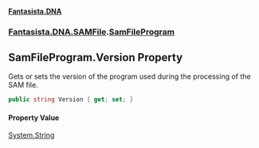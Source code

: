#### [Fantasista.DNA](index.md 'index')
### [Fantasista.DNA.SAMFile](Fantasista.DNA.SAMFile.md 'Fantasista.DNA.SAMFile').[SamFileProgram](Fantasista.DNA.SAMFile.SamFileProgram.md 'Fantasista.DNA.SAMFile.SamFileProgram')

## SamFileProgram.Version Property

Gets or sets the version of the program used during the processing of the SAM file.

```csharp
public string Version { get; set; }
```

#### Property Value
[System.String](https://docs.microsoft.com/en-us/dotnet/api/System.String 'System.String')